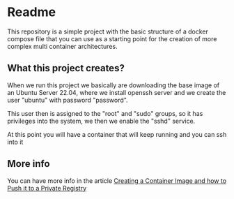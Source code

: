 # Readme
This repository is a simple project with the basic structure of a 
docker compose file that you can use as a starting point for the creation of
more complex multi container architectures.

## What this project creates?
When we run this project we basically are downloading the base image of an
Ubuntu Server 22.04, where we install openssh server and we create the user
"ubuntu" with password "password".

This user then is assigned to the "root" and "sudo" groups, so it has 
privileges into the system, we then we enable the "sshd" service.

At this point you will have a container that will keep running and you can ssh into it

## More info
You can have more info in the article [Creating a Container Image and how to Push it to a Private Registry](https://www.bokehsolutions.com/component/content/article/creating-a-container-image-and-how-to-push-it-to-a-private-container-registry.html?catid=12&Itemid=101)
